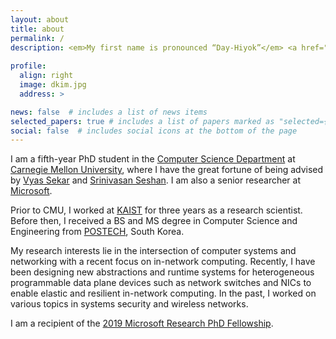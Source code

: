 ```yaml
---
layout: about
title: about
permalink: /
description: <em>My first name is pronounced “Day-Hiyok”</em> <a href="#" onclick="play('name')"><i class="fa fa-1x fa-play-circle"></i></a><br/><a href="mailto:daehyeok@cs.cmu.edu">daehyeok@cs.cmu.edu</a> | <a href="https://scholar.google.com/citations?user=n017nRYAAAAJ&hl=en">Google Scholar</a> | <a href="assets/docs/daehyeok_kim_cv.pdf">CV</a> 
 
profile:
  align: right
  image: dkim.jpg
  address: >

news: false  # includes a list of news items
selected_papers: true # includes a list of papers marked as "selected={true}"
social: false  # includes social icons at the bottom of the page
---
```


I am a fifth-year PhD student in the <a
href="https://www.csd.cs.cmu.edu/">Computer Science Department</a> at <a
href="https://www.cmu.edu/">Carnegie Mellon University</a>, where I have the great fortune of being 
advised by 
<a href="https://users.ece.cmu.edu/~vsekar/">Vyas Sekar</a>
and
<a href="https://www.cs.cmu.edu/~srini/">Srinivasan Seshan</a>.
I am also a senior researcher at 
<a
href="https://www.microsoft.com/en-us/research/group/azure-for-operators-afo-research/">Microsoft</a>.

Prior to CMU, I worked at <a href="http://www.kaist.edu">KAIST</a> for three
years as a research scientist.  Before then, I received a BS and MS degree in
Computer Science and Engineering from <a
href="http://www.postech.edu">POSTECH</a>, South Korea.

My research interests lie in the intersection of computer systems and networking
with a recent focus on in-network computing.  Recently, I have been
designing new abstractions and runtime systems for heterogeneous programmable
data plane devices such as network switches and NICs to enable elastic and resilient in-network computing.
In the past, I worked on various topics in systems security and wireless networks.

I am a recipient of the <a href="https://www.microsoft.com/en-us/research/academic-program/phd-fellowship/#!fellows">2019 Microsoft Research PhD Fellowship</a>.
